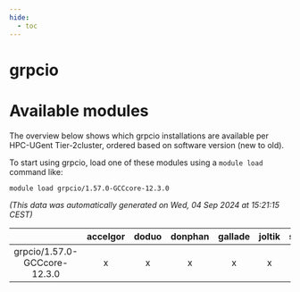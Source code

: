 ```yaml
---
hide:
  - toc
---
```


grpcio
======

# Available modules


The overview below shows which grpcio installations are available per HPC-UGent Tier-2cluster, ordered based on software version (new to old).

To start using grpcio, load one of these modules using a `module load` command like:

```shell
module load grpcio/1.57.0-GCCcore-12.3.0
```

*(This data was automatically generated on Wed, 04 Sep 2024 at 15:21:15 CEST)*  

| |accelgor|doduo|donphan|gallade|joltik|shinx|skitty|
| :---: | :---: | :---: | :---: | :---: | :---: | :---: | :---: |
|grpcio/1.57.0-GCCcore-12.3.0|x|x|x|x|x|x|x|
